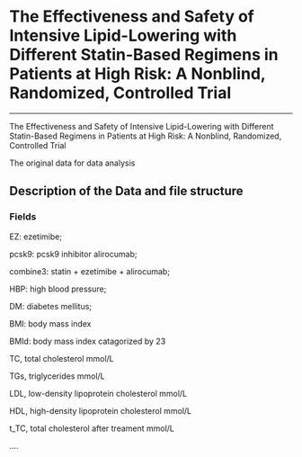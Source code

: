 # The Effectiveness and Safety of Intensive Lipid-Lowering with Different Statin-Based Regimens in Patients at High Risk: A Nonblind, Randomized, Controlled Trial
---

The Effectiveness and Safety of Intensive Lipid-Lowering with Different Statin-Based Regimens in Patients at High Risk: A Nonblind, Randomized, Controlled Trial

The original data for data analysis

## Description of the Data and file structure

### Fields

EZ: ezetimibe; 

pcsk9: pcsk9 inhibitor alirocumab; 

combine3: statin + ezetimibe + alirocumab; 

HBP: high blood pressure; 

DM: diabetes mellitus; 

BMI: body mass index

BMId: body mass index catagorized by 23


TC, total cholesterol mmol/L

TGs, triglycerides mmol/L

LDL, low-density lipoprotein cholesterol mmol/L

HDL, high-density lipoprotein cholesterol mmol/L


t_TC, total cholesterol after treament mmol/L

....